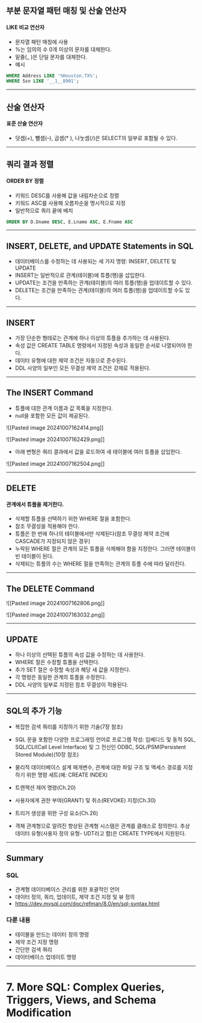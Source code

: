 ## 부분 문자열 패턴 매칭 및 산술 연산자
#### LIKE 비교 연산자
- 문자열 패턴 매칭에 사용
- %는 임의의 수 0개 이상의 문자를 대체한다.
- 밑줄(_ )은 단일 문자를 대체한다.
- 예시
```SQL
WHERE Address LIKE '%Houston.TX%';
WHERE Ssn LIKE '__1__8901';
```

---
## 산술 연산자
#### 표준 산술 연산자
- 덧셈(+), 뺄셈(–), 곱셈(* ), 나눗셈(/)은 SELECT의 일부로 포함될 수 있다.

---
## 쿼리 결과 정렬
#### ORDER BY 정렬
- 키워드 DESC를 사용해 값을 내림차순으로 정렬
- 키워드 ASC를 사용해 오름차순을 명시적으로 지정
- 일반적으로 쿼리 끝에 배치
```SQL
ORDER BY D.Dname DESC, E.Lname ASC, E.Fname ASC
```

---
## INSERT, DELETE, and UPDATE Statements in SQL
- 데이터베이스를 수정하는 데 사용되는 세 가지 명령: INSERT, DELETE 및 UPDATE
- INSERT는 일반적으로 관계(테이블)에 튜플(행)을 삽입한다.
- UPDATE는 조건을 만족하는 관계(테이블)의 여러 튜플(행)을 업데이트할 수 있다.
- DELETE는 조건을 만족하는 관계(테이블)의 여러 튜플(행)을 업데이트할 수도 있다.

---
## INSERT
- 가장 단순한 형태로는 관계에 하나 이상의 튜플을 추가하는 데 사용된다.
- 속성 값은 CREATE TABLE 명령에서 지정된 속성과 동일한 순서로 나열되어야 한다.
- 데이터 유형에 대한 제약 조건은 자동으로 준수된다.
- DDL 사양의 일부인 모든 무결성 제약 조건은 강제로 적용된다.

---
## The INSERT Command
- 튜플에 대한 관계 이름과 값 목록을 지정한다.
- null을 포함한 모든 값이 제공된다.

![[Pasted image 20241007162414.png]]

![[Pasted image 20241007162429.png]]

- 아래 변형은 쿼리 결과에서 값을 로드하여 새 테이블에 여러 튜플을 삽입한다.

![[Pasted image 20241007162504.png]]

---
## DELETE
#### 관계에서 튜플을 제거한다.
- 삭제할 튜플을 선택하기 위한 WHERE 절을 포함한다.
- 참조 무결성을 적용해야 한다.
- 튜플은 한 번에 하나의 테이블에서만 삭제된다(참조 무결성 제약 조건에 CASCADE가 지정되지 않은 경우)
- 누락된 WHERE 절은 관계의 모든 튜플을 삭제해야 함을 지정한다. 그러면 테이블이 빈 테이블이 된다.
- 삭제되는 튜플의 수는 WHERE 절을 만족하는 관계의 튜플 수에 따라 달라진다.

---
## The DELETE Command
![[Pasted image 20241007162806.png]]

![[Pasted image 20241007163032.png]]

---
## UPDATE
- 하나 이상의 선택된 튜플의 속성 값을 수정하는 데 사용한다.
- WHERE 절은 수정할 튜플을 선택한다.
- 추가 SET 절은 수정할 속성과 해당 새 값을 지정한다.
- 각 명령은 동일한 관계의 튜플을 수정한다.
- DDL 사양의 일부로 지정된 참조 무결성이 적용된다.

---
## SQL의 추가 기능
- 복잡한 검색 쿼리를 지정하기 위한 기술(7장 참조)
- SQL 문을 포함한 다양한 프로그래밍 언어로 프로그램 작성: 임베디드 및 동적 SQL, SQL/CLI(Call Level Interface) 및 그 전신인 ODBC, SQL/PSM(Persistent Stored Module)(10장 참조)
- 물리적 데이터베이스 설계 매개변수, 관계에 대한 파일 구조 및 액세스 경로를 지정하기 위한 명령 세트(예: CREATE INDEX)

- 트랜잭션 제어 명령(Ch.20)
- 사용자에게 권한 부여(GRANT) 및 취소(REVOKE) 지정(Ch.30)
- 트리거 생성을 위한 구성 요소(Ch.26)
- 객체 관계형으로 알려진 향상된 관계형 시스템은 관계를 클래스로 정의한다. 추상 데이터 유형(사용자 정의 유형- UDT라고 함)은 CREATE TYPE에서 지원된다.

---
## Summary
### SQL
- 관계형 데이터베이스 관리를 위한 포괄적인 언어
- 데이터 정의, 쿼리, 업데이트, 제약 조건 지정 및 뷰 정의
- https://dev.mysql.com/doc/refman/8.0/en/sql-syntax.html

### 다룬 내용
- 테이블을 만드는 데이터 정의 명령
- 제약 조건 지정 명령
- 간단한 검색 쿼리
- 데이터베이스 업데이트 명령

---
# 7. More SQL: Complex Queries, Triggers, Views, and Schema Modification
